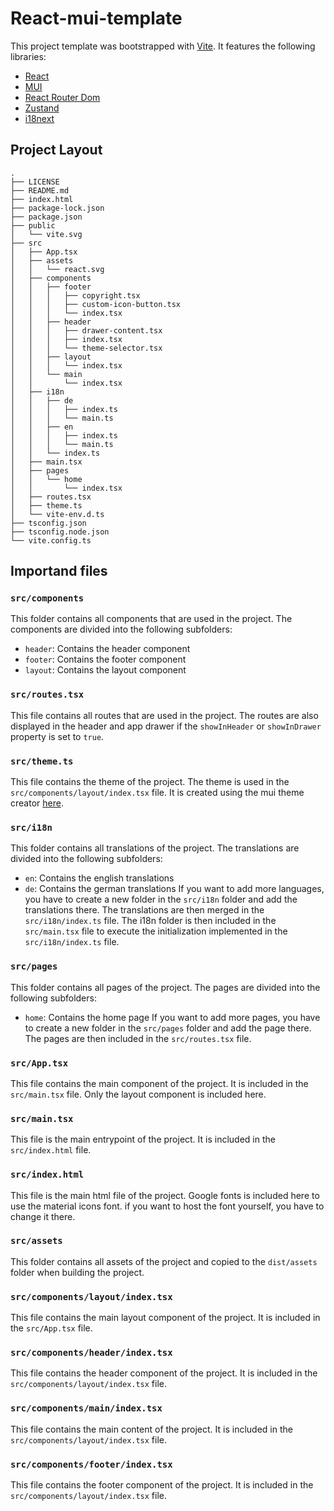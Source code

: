 # React-mui-template

This project template was bootstrapped with [Vite](https://vitejs.dev/).
It features the following libraries:
- [React](https://reactjs.org/)
- [MUI](https://mui.com/)
- [React Router Dom](https://reactrouter.com/web/guides/quick-start)
- [Zustand](https://github.com/pmndrs/zustand)
- [i18next](https://www.i18next.com/)

## Project Layout

```
.
├── LICENSE
├── README.md
├── index.html
├── package-lock.json
├── package.json
├── public
│   └── vite.svg
├── src
│   ├── App.tsx
│   ├── assets
│   │   └── react.svg
│   ├── components
│   │   ├── footer
│   │   │   ├── copyright.tsx
│   │   │   ├── custom-icon-button.tsx
│   │   │   └── index.tsx
│   │   ├── header
│   │   │   ├── drawer-content.tsx
│   │   │   ├── index.tsx
│   │   │   └── theme-selector.tsx
│   │   ├── layout
│   │   │   └── index.tsx
│   │   └── main
│   │       └── index.tsx
│   ├── i18n
│   │   ├── de
│   │   │   ├── index.ts
│   │   │   └── main.ts
│   │   ├── en
│   │   │   ├── index.ts
│   │   │   └── main.ts
│   │   └── index.ts
│   ├── main.tsx
│   ├── pages
│   │   └── home
│   │       └── index.tsx
│   ├── routes.tsx
│   ├── theme.ts
│   └── vite-env.d.ts
├── tsconfig.json
├── tsconfig.node.json
└── vite.config.ts
```

## Importand files

### `src/components`

This folder contains all components that are used in the project. The components are divided into the following subfolders:
- `header`: Contains the header component
- `footer`: Contains the footer component
- `layout`: Contains the layout component

### `src/routes.tsx`

This file contains all routes that are used in the project.
The routes are also displayed in the header and app drawer if the `showInHeader` or `showInDrawer` property is set to `true`.

### `src/theme.ts`

This file contains the theme of the project. The theme is used in the `src/components/layout/index.tsx` file.
It is created using the mui theme creator [here](https://zenoo.github.io/mui-theme-creator).

### `src/i18n`

This folder contains all translations of the project. The translations are divided into the following subfolders:
- `en`: Contains the english translations
- `de`: Contains the german translations
If you want to add more languages, you have to create a new folder in the `src/i18n` folder and add the translations there.
The translations are then merged in the `src/i18n/index.ts` file.
The i18n folder is then included in the `src/main.tsx` file to execute the initialization implemented in the `src/i18n/index.ts` file.

### `src/pages`

This folder contains all pages of the project. The pages are divided into the following subfolders:
- `home`: Contains the home page
If you want to add more pages, you have to create a new folder in the `src/pages` folder and add the page there.
The pages are then included in the `src/routes.tsx` file.

### `src/App.tsx`

This file contains the main component of the project. It is included in the `src/main.tsx` file.
Only the layout component is included here.

### `src/main.tsx`

This file is the main entrypoint of the project. It is included in the `src/index.html` file.

### `src/index.html`

This file is the main html file of the project.
Google fonts is included here to use the material icons font.
if you want to host the font yourself, you have to change it there.

### `src/assets`

This folder contains all assets of the project and copied to the `dist/assets` folder when building the project.

### `src/components/layout/index.tsx`

This file contains the main layout component of the project. It is included in the `src/App.tsx` file.

### `src/components/header/index.tsx`

This file contains the header component of the project. It is included in the `src/components/layout/index.tsx` file.

### `src/components/main/index.tsx`

This file contains the main content of the project. It is included in the `src/components/layout/index.tsx` file.

### `src/components/footer/index.tsx`

This file contains the footer component of the project. It is included in the `src/components/layout/index.tsx` file.
